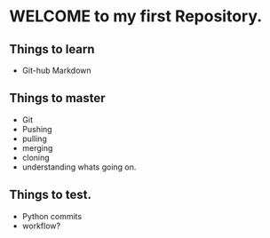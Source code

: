 # WELCOME to my first Repository.
## Things to learn
* Git-hub Markdown
## Things to master
* Git
 * Pushing
 * pulling
 * merging
 * cloning
 * understanding whats going on.
## Things to test.
* Python commits
* workflow? 

